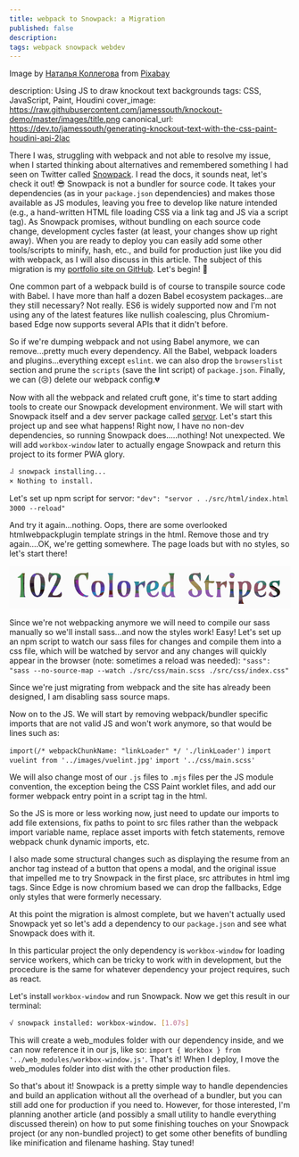 ```yaml
---
title: webpack to Snowpack: a Migration
published: false
description: 
tags: webpack snowpack webdev
---
```

Image by <a href="https://pixabay.com/users/Natalia_Kollegova-5226803/?utm_source=link-attribution&amp;utm_medium=referral&amp;utm_campaign=image&amp;utm_content=2790656">Наталья Коллегова</a> from <a href="https://pixabay.com/?utm_source=link-attribution&amp;utm_medium=referral&amp;utm_campaign=image&amp;utm_content=2790656">Pixabay</a>

description: Using JS to draw knockout text backgrounds
tags: CSS, JavaScript, Paint, Houdini
cover_image: https://raw.githubusercontent.com/jamessouth/knockout-demo/master/images/title.png
canonical_url: https://dev.to/jamessouth/generating-knockout-text-with-the-css-paint-houdini-api-2lac



There I was, struggling with webpack and not able to resolve my issue, when I started thinking about alternatives and remembered something I had seen on Twitter called [Snowpack](https://www.snowpack.dev/).  I read the docs, it sounds neat, let's check it out! 😎 Snowpack is not a bundler for source code.  It takes your dependencies (as in your `package.json` dependencies) and makes those available as JS modules, leaving you free to develop like nature intended (e.g., a hand-written HTML file loading CSS via a link tag and JS via a script tag).  As Snowpack promises, without bundling on each source code change, development cycles faster (at least, your changes show up right away).  When you are ready to deploy you can easily add some other tools/scripts to minify, hash, etc., and build for production just like you did with webpack, as I will also discuss in this article. The subject of this migration is my [portfolio site on GitHub](https://jamessouth.github.io/portfolio/).  Let's begin! 🗻

One common part of a webpack build is of course to transpile source code with Babel.  I have more than half a dozen Babel ecosystem packages...are they still necessary?  Not really.  ES6 is widely supported now and I'm not using any of the latest features like nullish coalescing, plus Chromium-based Edge now supports several APIs that it didn't before.  



So if we're dumping webpack and not using Babel anymore, we can remove...pretty much every dependency.  All the Babel, webpack loaders and plugins...everything except `eslint`.  we can also drop the `browserslist` section and prune the `scripts` (save the lint script) of `package.json`.  Finally, we can (😢) delete our webpack config.💔



Now with all the webpack and related cruft gone, it's time to start adding tools to create our Snowpack development environment.  We will start with Snowpack itself and a dev server package called [servor](https://www.npmjs.com/package/servor).  Let's start this project up and see what happens!  Right now, I have no non-dev dependencies, so running Snowpack does.....nothing!  Not unexpected.  We will add `workbox-window` later to actually engage Snowpack and return this project to its former PWA glory.
```bash
⠼ snowpack installing... 
× Nothing to install.
```
Let's set up npm script for servor:
`"dev": "servor . ./src/html/index.html 3000 --reload"`

And try it again...nothing.  Oops, there are some overlooked htmlwebpackplugin template strings in the html.  Remove those and try again....OK, we're getting somewhere.  The page loads but with no styles, so let's start there!

![webpage with styles disabled](https://raw.githubusercontent.com/jamessouth/knockout-demo/master/images/demo2.png)

Since we're not webpacking anymore we will need to compile our sass manually so we'll install sass...and now the styles work!  Easy!  Let's set up an npm script to watch our sass files for changes and compile them into a css file, which will be watched by servor and any changes will quickly appear in the browser (note: sometimes a reload was needed):
`"sass": "sass --no-source-map --watch ./src/css/main.scss ./src/css/index.css"`

Since we're just migrating from webpack and the site has already been designed, I am disabling sass source maps.

Now on to the JS.  We will start by removing webpack/bundler specific imports that are not valid JS and won't work anymore, so that would be lines such as:

`import(/* webpackChunkName: "linkLoader" */ './linkLoader')`
`import vuelint from '../images/vuelint.jpg'`
`import '../css/main.scss'`

We will also change most of our `.js` files to `.mjs` files per the JS module convention, the exception being the CSS Paint worklet files, and add our former webpack entry point in a script tag in the html.  

So the JS is more or less working now, just need to update our imports to add file extensions, fix paths to point to src files rather than the webpack import variable name, replace asset imports with fetch statements, remove webpack chunk dynamic imports, etc.

I also made some structural changes such as displaying the resume from an anchor tag instead of a button that opens a modal, and the original issue that impelled me to try Snowpack in the first place, src attributes in html img tags.  Since Edge is now chromium based we can drop the fallbacks, Edge only styles that were formerly necessary.

At this point the migration is almost complete, but we haven't actually used Snowpack yet so let's add a dependency to our `package.json` and see what Snowpack does with it.

In this particular project the only dependency is `workbox-window` for loading service workers, which can be tricky to work with in development, but the procedure is the same for whatever dependency your project requires, such as react.  

Let's install `workbox-window` and run Snowpack.  Now we get this result in our terminal: 
```bash
√ snowpack installed: workbox-window. [1.07s]
```
This will create a web_modules folder with our dependency inside, and we can now reference it in our js, like so: `import { Workbox } from '../web_modules/workbox-window.js'`. That's it!  When I deploy, I move the web_modules folder into dist with the other production files.  

So that's about it!  Snowpack is a pretty simple way to handle dependencies and build an application without all the overhead of a bundler, but you can still add one for production if you need to.  However, for those interested, I'm planning another article (and possibly a small utility to handle everything discussed therein) on how to put some finishing touches on your Snowpack project (or any non-bundled project) to get some other benefits of bundling like minification and filename hashing.  Stay tuned! 



